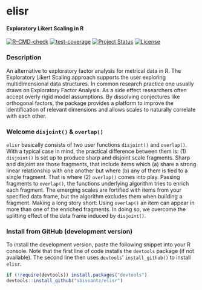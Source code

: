 # elisr

#### Exploratory Likert Scaling in R 

<!-- badges: start -->
[![R-CMD-check](https://github.com/sbissantz/elisr/workflows/R-CMD-check/badge.svg)](https://github.com/sbissantz/elisr/actions)
[![test-coverage](https://github.com/sbissantz/elisr/workflows/test-coverage/badge.svg)](https://github.com/sbissantz/elisr/actions)
[![Project Status](https://www.repostatus.org/badges/latest/active.svg)](https://www.repostatus.org/#active)
[![License](https://img.shields.io/badge/license-GPL--3-blue.svg)](https://www.gnu.org/licenses/gpl-3.0)
<!-- badges: end -->

### Description

An alternative to exploratory factor analysis for metrical data in R. The
Exploratory Likert Scaling approach supports the user exploring multidimensional
data structures. In common research practice one usually draws on Exploratory
Factor Analysis. As a side effect researchers often accept overly rigid model
assumptions. By dissolving conjectures like orthogonal factors, the package
provides a platform to improve the identification of relevant dimensions and
allows scales to naturally correlate with each other.

### Welcome `disjoint()` & `overlap()`

`elisr` basically consists of two user functions `disjoint()` and `overlap()`.
With a typical case in mind, the practical difference between them is: (1)
`disjoint()` is set up to produce sharp and disjoint scale fragments. Sharp and
disjoint are those fragments, that include items which (a) share a strong linear
relationship with one another but where (b) any of them is tied to a single
fragment. That is where (2) `overlap()` comes into play. Passing fragments to
`overlap()`, the functions underlying algorithm tries to enrich each fragment.
The emerging scales are fortified with items from your specified data frame, but
the algorithm excludes them when building a fragment. Making a long story short:
Using `overlap()` an item can appear in more than one of the enriched fragments.
In doing so, we overcome the splitting effect of the data frame induced by
`disjoint()`.

### Install from GitHub (development version)

To install the development version, paste the following snippet into your R
console. Note that the first line of code installs the ``devtools`` package (if
not available). The second line then uses ``devtools``' ``install_github()`` to
install ``elisr``.

```r
if (!require(devtools)) install.packages("devtools") 
devtools::install_github("sbissantz/elisr")
```
